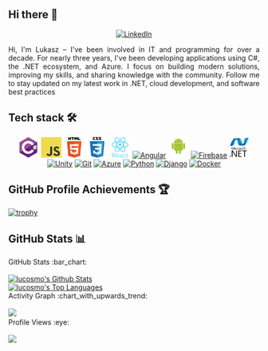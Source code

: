 ## Hi there 👋

<div align="justify">
<p align="center">
  <a href="https://www.linkedin.com/in/lukasz-kosmaczewski-094b0728/" target="_blank"><img src="https://img.shields.io/badge/linkedin-%230a77b6?style=for-the-badge&logo=linkedin&logoColor=white" alt="LinkedIn"/></a>
</p>

</div>
<p></p>
<p align="justify">
Hi, I'm Lukasz – I've been involved in IT and programming for over a decade. For nearly three years, I've been developing applications using C#, the .NET ecosystem, and Azure. I focus on building modern solutions, improving my skills, and sharing knowledge with the community. Follow me to stay updated on my latest work in .NET, cloud development, and software best practices
</p>

## Tech stack :hammer_and_wrench:

<p align="center">
  <a href="https://learn.microsoft.com/en-us/dotnet/csharp/" target="_blank"><img src="https://raw.githubusercontent.com/devicons/devicon/master/icons/csharp/csharp-original.svg" alt="C#" width="42" height="42"/></a>
  <a href="https://developer.mozilla.org/en-US/docs/Web/JavaScript" target="_blank"><img src="https://raw.githubusercontent.com/devicons/devicon/master/icons/javascript/javascript-original.svg" alt="JavaScript" width="42" height="42"/></a>
  <a href="https://developer.mozilla.org/en-US/docs/Web/HTML" target="_blank"><img src="https://raw.githubusercontent.com/devicons/devicon/master/icons/html5/html5-original-wordmark.svg" alt="HTML5" width="42" height="42"/></a>
  <a href="https://developer.mozilla.org/en-US/docs/Web/CSS" target="_blank"><img src="https://raw.githubusercontent.com/devicons/devicon/master/icons/css3/css3-original-wordmark.svg" alt="CSS3" width="42" height="42"/></a>
  <a href="https://reactjs.org/" target="_blank"><img src="https://raw.githubusercontent.com/devicons/devicon/master/icons/react/react-original-wordmark.svg" alt="React" width="42" height="42"/></a>
  <a href="https://angular.io/" target="_blank"><img src="https://angular.io/assets/images/logos/angular/angular.svg" alt="Angular" width="42" height="42"/></a>
  <a href="https://developer.android.com/" target="_blank"><img src="https://raw.githubusercontent.com/devicons/devicon/master/icons/android/android-original-wordmark.svg" alt="Android" width="42" height="42"/></a>
  <a href="https://firebase.google.com/" target="_blank"><img src="https://www.vectorlogo.zone/logos/firebase/firebase-icon.svg" alt="Firebase" width="42" height="42"/></a>
  <a href="https://dotnet.microsoft.com/" target="_blank"><img src="https://raw.githubusercontent.com/devicons/devicon/master/icons/dot-net/dot-net-original-wordmark.svg" alt=".NET" width="42" height="42"/></a>
  <a href="https://unity.com/" target="_blank"><img src="https://www.vectorlogo.zone/logos/unity3d/unity3d-icon.svg" alt="Unity" width="42" height="42"/></a>
  <a href="https://git-scm.com/" target="_blank"><img src="https://www.vectorlogo.zone/logos/git-scm/git-scm-icon.svg" alt="Git" width="42" height="42"/></a>
  <a href="https://azure.microsoft.com/" target="_blank"><img src="https://www.vectorlogo.zone/logos/microsoft_azure/microsoft_azure-icon.svg" alt="Azure" width="42" height="42"/></a>
  <a href="https://www.python.org/" target="_blank"><img src="https://www.vectorlogo.zone/logos/python/python-icon.svg" alt="Python" width="42" height="42"/></a>
  <a href="https://www.djangoproject.com/" target="_blank"><img src="https://www.vectorlogo.zone/logos/djangoproject/djangoproject-icon.svg" alt="Django" width="42" height="42"/></a>
  <a href="https://www.docker.com/" target="_blank"><img src="https://www.vectorlogo.zone/logos/docker/docker-icon.svg" alt="Docker" width="42" height="42"/></a>
</p>

## GitHub Profile Achievements :trophy:

[![trophy](https://github-profile-trophy.vercel.app/?username=lucosmo&row=1&margin-w=40)](https://github.com/ryo-ma/github-profile-trophy)

## GitHub Stats :bar_chart:

  <summary>GitHub Stats :bar_chart:</summary>
  <br/>
  <a href="https://github.com/anuraghazra/github-readme-stats""><img alt="lucosmo's Github Stats" src="https://github-readme-stats.vercel.app/api/?username=lucosmo&show_icons=true&count_private=true&theme=default&hide_border=true&bg_color=fff&title_color=00E676&icon_color=00E676" height="192px"/></a><br />
  <a href="https://github.com/anuraghazra/github-readme-stats"><img alt="lucosmo's Top Languages" src="https://github-readme-stats.vercel.app/api/top-langs/?username=lucosmo&langs_count=8&layout=compact&theme=default&hide_border=true&bg_color=fff&title_color=000&icon_color=000&hide=Jupyter%20Notebook" height="192px"/></a>
  <br/>

  <summary>Activity Graph :chart_with_upwards_trend:</summary>
  <br/>
  <img src="https://github-readme-activity-graph.vercel.app/graph?username=lucosmo&bg_color=ffffff&color=000000&line=04e61b&point=403d3d&area=true&hide_border=true" />

  <summary>Profile Views :eye:</summary>
  <br/>
  <img src="https://komarev.com/ghpvc/?username=lucosmo&label=PROFILE+VIEWS&style=for-the-badge&color=brightgreen">
<!--
**lucosmo/lucosmo** is a ✨ _special_ ✨ repository because its `README.md` (this file) appears on your GitHub profile.

Here are some ideas to get you started:

- 🔭 I’m currently working on ...
- 🌱 I’m currently learning ...
- 👯 I’m looking to collaborate on ...
- 🤔 I’m looking for help with ...
- 💬 Ask me about ...
- 📫 How to reach me: ...
- 😄 Pronouns: ...
- ⚡ Fun fact: ...
-->
